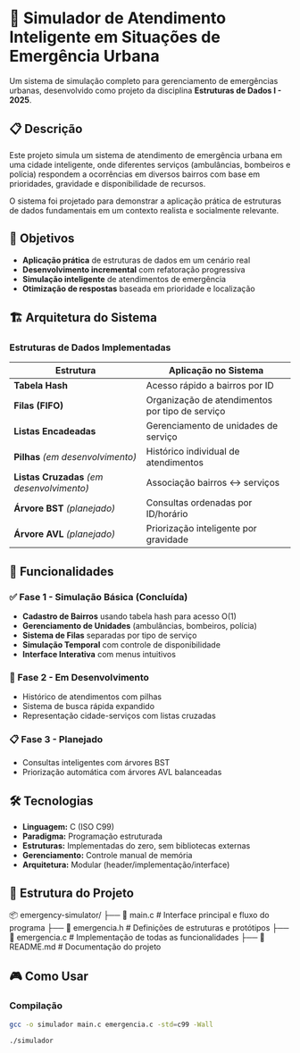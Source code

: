 # 🚨 Simulador de Atendimento Inteligente em Situações de Emergência Urbana

Um sistema de simulação completo para gerenciamento de emergências urbanas, desenvolvido como projeto da disciplina **Estruturas de Dados I - 2025**.

## 📋 Descrição

Este projeto simula um sistema de atendimento de emergência urbana em uma cidade inteligente, onde diferentes serviços (ambulâncias, bombeiros e polícia) respondem a ocorrências em diversos bairros com base em prioridades, gravidade e disponibilidade de recursos.

O sistema foi projetado para demonstrar a aplicação prática de estruturas de dados fundamentais em um contexto realista e socialmente relevante.

## 🎯 Objetivos

- **Aplicação prática** de estruturas de dados em um cenário real
- **Desenvolvimento incremental** com refatoração progressiva
- **Simulação inteligente** de atendimentos de emergência
- **Otimização de respostas** baseada em prioridade e localização

## 🏗️ Arquitetura do Sistema

### Estruturas de Dados Implementadas

| Estrutura | Aplicação no Sistema |
|-----------|---------------------|
| **Tabela Hash** | Acesso rápido a bairros por ID |
| **Filas (FIFO)** | Organização de atendimentos por tipo de serviço |
| **Listas Encadeadas** | Gerenciamento de unidades de serviço |
| **Pilhas** *(em desenvolvimento)* | Histórico individual de atendimentos |
| **Listas Cruzadas** *(em desenvolvimento)* | Associação bairros ↔ serviços |
| **Árvore BST** *(planejado)* | Consultas ordenadas por ID/horário |
| **Árvore AVL** *(planejado)* | Priorização inteligente por gravidade |

## 🚀 Funcionalidades

### ✅ Fase 1 - Simulação Básica (Concluída)
- **Cadastro de Bairros** usando tabela hash para acesso O(1)
- **Gerenciamento de Unidades** (ambulâncias, bombeiros, polícia)
- **Sistema de Filas** separadas por tipo de serviço
- **Simulação Temporal** com controle de disponibilidade
- **Interface Interativa** com menus intuitivos

### 🔄 Fase 2 - Em Desenvolvimento
- Histórico de atendimentos com pilhas
- Sistema de busca rápida expandido
- Representação cidade-serviços com listas cruzadas

### 📋 Fase 3 - Planejado
- Consultas inteligentes com árvores BST
- Priorização automática com árvores AVL balanceadas

## 🛠️ Tecnologias

- **Linguagem:** C (ISO C99)
- **Paradigma:** Programação estruturada
- **Estruturas:** Implementadas do zero, sem bibliotecas externas
- **Gerenciamento:** Controle manual de memória
- **Arquitetura:** Modular (header/implementação/interface)

## 📁 Estrutura do Projeto

📦 emergency-simulator/
├── 📄 main.c           # Interface principal e fluxo do programa
├── 📄 emergencia.h     # Definições de estruturas e protótipos
├── 📄 emergencia.c     # Implementação de todas as funcionalidades
├── 📄 README.md        # Documentação do projeto

## 🎮 Como Usar

### Compilação
```bash
gcc -o simulador main.c emergencia.c -std=c99 -Wall

./simulador